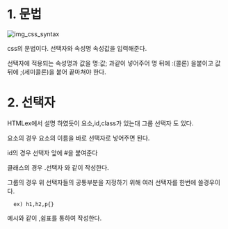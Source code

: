 # 1. 문법
![img_css_syntax](https://github.com/gy7559/Web/assets/62734041/65419530-2635-47fb-9ec0-1fb3badce051)

css의 문법이다.
선택자와 속성명 속성값을 입력해준다.

선택자에 적용되는 속성명과 값을 명:값; 과같이 넣어주어 
명 뒤에 :(콜론) 을붙이고 값 뒤에 ;(세미콜론)을 붙어 끝마쳐야 한다.     


# 2. 선택자 
HTMLex에서 설명 하였듯이 요소,id,class가 있는대 그룹 선택자 도 있다.

요소의 경우 요소의 이름을 바로 선택자로 넣어주면 된다.


id의 경우 선택자 앞에 #을 붙여준다


클래스의 경우 .선택자 와 같이 작성한다.



그룹의 경우 위 선택자들의 공통부분을 지정하기 위해 여러 선택자를 한번에 쓸경우이다.

      ex) h1,h2,p{}

예시와 같이 ,쉼표를 통하여 작성한다.
